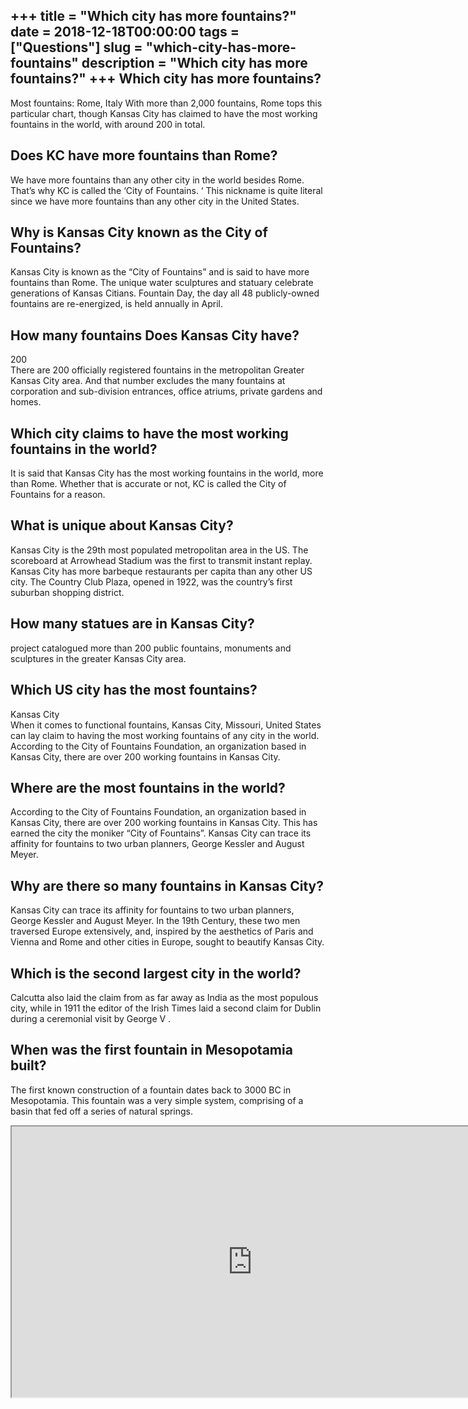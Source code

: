 +++
title = "Which city has more fountains?"
date = 2018-12-18T00:00:00
tags = ["Questions"]
slug = "which-city-has-more-fountains"
description = "Which city has more fountains?"
+++
Which city has more fountains?
------------------------------

Most fountains: Rome, Italy With more than 2,000 fountains, Rome tops this particular chart, though Kansas City has claimed to have the most working fountains in the world, with around 200 in total.

Does KC have more fountains than Rome?
--------------------------------------

We have more fountains than any other city in the world besides Rome. That’s why KC is called the ‘City of Fountains. ‘ This nickname is quite literal since we have more fountains than any other city in the United States.

Why is Kansas City known as the City of Fountains?
--------------------------------------------------

Kansas City is known as the “City of Fountains” and is said to have more fountains than Rome. The unique water sculptures and statuary celebrate generations of Kansas Citians. Fountain Day, the day all 48 publicly-owned fountains are re-energized, is held annually in April.

How many fountains Does Kansas City have?
-----------------------------------------

200  
There are 200 officially registered fountains in the metropolitan Greater Kansas City area. And that number excludes the many fountains at corporation and sub-division entrances, office atriums, private gardens and homes.

Which city claims to have the most working fountains in the world?
------------------------------------------------------------------

It is said that Kansas City has the most working fountains in the world, more than Rome. Whether that is accurate or not, KC is called the City of Fountains for a reason.

What is unique about Kansas City?
---------------------------------

Kansas City is the 29th most populated metropolitan area in the US. The scoreboard at Arrowhead Stadium was the first to transmit instant replay. Kansas City has more barbeque restaurants per capita than any other US city. The Country Club Plaza, opened in 1922, was the country’s first suburban shopping district.

How many statues are in Kansas City?
------------------------------------

project catalogued more than 200 public fountains, monuments and sculptures in the greater Kansas City area.

Which US city has the most fountains?
-------------------------------------

Kansas City  
When it comes to functional fountains, Kansas City, Missouri, United States can lay claim to having the most working fountains of any city in the world. According to the City of Fountains Foundation, an organization based in Kansas City, there are over 200 working fountains in Kansas City.

Where are the most fountains in the world?
------------------------------------------

According to the City of Fountains Foundation, an organization based in Kansas City, there are over 200 working fountains in Kansas City. This has earned the city the moniker “City of Fountains”. Kansas City can trace its affinity for fountains to two urban planners, George Kessler and August Meyer.

Why are there so many fountains in Kansas City?
-----------------------------------------------

Kansas City can trace its affinity for fountains to two urban planners, George Kessler and August Meyer. In the 19th Century, these two men traversed Europe extensively, and, inspired by the aesthetics of Paris and Vienna and Rome and other cities in Europe, sought to beautify Kansas City.

Which is the second largest city in the world?
----------------------------------------------

Calcutta also laid the claim from as far away as India as the most populous city, while in 1911 the editor of the Irish Times laid a second claim for Dublin during a ceremonial visit by George V .

When was the first fountain in Mesopotamia built?
-------------------------------------------------

The first known construction of a fountain dates back to 3000 BC in Mesopotamia. This fountain was a very simple system, comprising of a basin that fed off a series of natural springs.

<iframe allow="accelerometer; autoplay; clipboard-write; encrypted-media; gyroscope; picture-in-picture" allowfullscreen="" class="__youtube_prefs__  epyt-is-override  no-lazyload" data-no-lazy="1" data-origheight="433" data-origwidth="770" data-skipgform_ajax_framebjll="" height="433" id="_ytid_38990" loading="lazy" src="https://www.youtube.com/embed/egy2vPXcj6k?enablejsapi=1&autoplay=0&cc_load_policy=0&cc_lang_pref=&iv_load_policy=1&loop=0&modestbranding=0&rel=1&fs=1&playsinline=0&autohide=2&theme=dark&color=red&controls=1&" title="YouTube player" width="770"></iframe>
